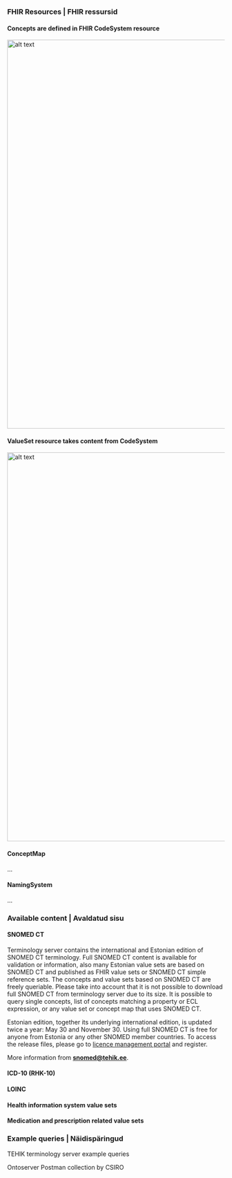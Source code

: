 
### FHIR Resources | FHIR ressursid

#### Concepts are defined in FHIR CodeSystem resource
<img src="codesystem-supplement.png" alt="alt text" width="900"/>
<br clear="all"/>

#### ValueSet resource takes content from CodeSystem

<img src="codesystem-valueset-relationship.png" alt="alt text" width="900"/>
<br clear="all"/>

#### ConceptMap
...

#### NamingSystem
...

### Available content | Avaldatud sisu

#### SNOMED CT
Terminology server contains the international and Estonian edition of SNOMED CT terminology. Full SNOMED CT content is available for validation or information, also many Estonian value sets are based on SNOMED CT and published as FHIR value sets or SNOMED CT simple reference sets.
The concepts and value sets based on SNOMED CT are freely queriable. Please take into account that it is not possible to download full SNOMED CT from terminology server due to its size. It is possible to query single concepts, list of concepts matching a property or ECL expression, or any value set or concept map that uses SNOMED CT. 

Estonian edition, together its underlying international edition, is updated twice a year: May 30 and November 30. Using full SNOMED CT is free for anyone from Estonia or any other SNOMED member countries. To access the release files, please go to [licence management portal](https://mlds.ihtsdotools.org/#/landing/EE?lang=en) and register.  

More information from **snomed@tehik.ee**. 

#### ICD-10 (RHK-10)

#### LOINC

#### Health information system value sets

#### Medication and prescription related value sets


### Example queries | Näidispäringud

TEHIK terminology server example queries

Ontoserver Postman collection by CSIRO
